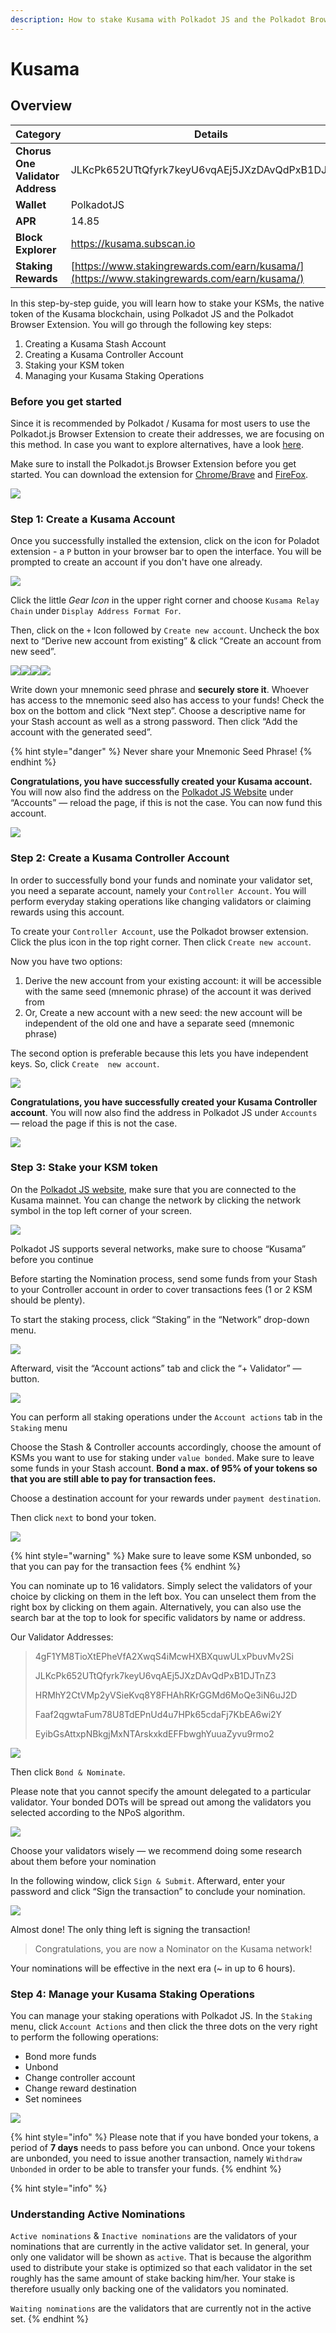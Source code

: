 ```yaml
---
description: How to stake Kusama with Polkadot JS and the Polkadot Browser Extension.
---
```


# Kusama

## Overview

| Category                         | Details                                                                                    |
| -------------------------------- | ------------------------------------------------------------------------------------------ |
| **Chorus One Validator Address** | JLKcPk652UTtQfyrk7keyU6vqAEj5JXzDAvQdPxB1DJTnZ3                                            |
| **Wallet**                       | PolkadotJS                                                                                 |
| **APR**                          | 14.85                                                                                      |
| **Block Explorer**               | https://kusama.subscan.io                                                                  |
| **Staking Rewards**              | [https://www.stakingrewards.com/earn/kusama/](https://www.stakingrewards.com/earn/kusama/) |

In this step-by-step guide, you will learn how to stake your KSMs, the native token of the Kusama blockchain, using Polkadot JS and the Polkadot Browser Extension. You will go through the following key steps:

1. Creating a Kusama Stash Account
2. Creating a Kusama Controller Account
3. Staking your KSM token
4. Managing your Kusama Staking Operations

### Before you get started <a href="#1cef" id="1cef"></a>

Since it is recommended by Polkadot / Kusama for most users to use the Polkadot.js Browser Extension to create their addresses, we are focusing on this method. In case you want to explore alternatives, have a look [here](https://wiki.polkadot.network/docs/en/learn-account-generation#polkadotjs-browser-plugin).

Make sure to install the Polkadot.js Browser Extension before you get started. You can download the extension for [Chrome/Brave](https://chrome.google.com/webstore/detail/polkadot%7Bjs%7D-extension/mopnmbcafieddcagagdcbnhejhlodfdd?hl=en) and [FireFox](https://addons.mozilla.org/en-US/firefox/addon/polkadot-js-extension/).

![](<../.gitbook/assets/image (70) (1) (1) (1) (1) (1).png>)

### Step 1: Create a Kusama Account <a href="#1e2f" id="1e2f"></a>

Once you successfully installed the extension, click on the icon for Poladot extension - a `P` button in your browser bar to open the interface. You will be prompted to create an account if you don't have one already.

![](<../.gitbook/assets/image (61) (1) (1) (1) (1) (1) (1).png>)

Click the little _Gear Icon_ in the upper right corner and choose `Kusama Relay Chain` under `Display Address Format For`.&#x20;

Then, click on the `+` Icon followed by `Create new account`. Uncheck the box next to “Derive new account from existing” & click “Create an account from new seed”.

![](<../.gitbook/assets/image (49) (1) (1) (1).png>)![](<../.gitbook/assets/image (60) (1) (1) (1) (1) (1).png>)![](<../.gitbook/assets/image (65) (1) (1) (1) (1) (1) (1) (1).png>)![](<../.gitbook/assets/image (75) (1) (1) (1) (1).png>)

Write down your mnemonic seed phrase and **securely store it**. Whoever has access to the mnemonic seed also has access to your funds! Check the box on the bottom and click “Next step”. Choose a descriptive name for your Stash account as well as a strong password. Then click “Add the account with the generated seed”.

{% hint style="danger" %}
Never share your Mnemonic Seed Phrase!
{% endhint %}

**Congratulations, you have successfully created your Kusama account.** You will now also find the address on the [Polkadot JS Website](https://polkadot.js.org/apps/#/accounts) under “Accounts” — reload the page, if this is not the case. You can now fund this account.

![](<../.gitbook/assets/image (63) (1).png>)

### Step 2: Create a Kusama Controller Account <a href="#c2b1" id="c2b1"></a>

In order to successfully bond your funds and nominate your validator set, you need a separate account, namely your `Controller Account`. You will perform everyday staking operations like changing validators or claiming rewards using this account.

To create your `Controller Account`, use the Polkadot browser extension. Click the plus icon in the top right corner. Then click `Create new account`.

Now you have two options:

1. Derive the new account from your existing account: it will be accessible with the same seed (mnemonic phrase) of the account it was derived from
2. Or, Create a new account with a new seed: the new account will be independent of the old one and have a separate seed (mnemonic phrase)

The second option is preferable because this lets you have independent keys. So, click `Create  new account`.

![](<../.gitbook/assets/image (57).png>)

**Congratulations, you have successfully created your Kusama Controller account**. You will now also find the address in Polkadot JS under `Accounts` — reload the page if this is not the case.

![](<../.gitbook/assets/image (95) (1) (1) (1).png>)

### **Step 3: Stake your KSM token** <a href="#ead8" id="ead8"></a>

On the [Polkadot JS website](https://polkadot.js.org/apps/#/explorer), make sure that you are connected to the Kusama mainnet. You can change the network by clicking the network symbol in the top left corner of your screen.

![](https://miro.medium.com/max/1400/1\*SzMXa91i1S5K\_CK9QDNMyA.png)

Polkadot JS supports several networks, make sure to choose “Kusama” before you continue

Before starting the Nomination process, send some funds from your Stash to your Controller account in order to cover transactions fees (1 or 2 KSM should be plenty).

To start the staking process, click “Staking” in the “Network” drop-down menu.&#x20;

![](<../.gitbook/assets/image (107) (1).png>)

Afterward, visit the “Account actions” tab and click the “+ Validator” — button.

![](https://miro.medium.com/max/1400/1\*VdCI\_Q6ZQcQrsV5zltdcQA.png)

You can perform all staking operations under the `Account actions` tab in the `Staking` menu

Choose the Stash & Controller accounts accordingly, choose the amount of KSMs you want to use for staking under `value bonded`. Make sure to leave some funds in your Stash account. **Bond a max. of 95% of your tokens so that you are still able to pay for transaction fees.**

Choose a destination account for your rewards under `payment destination`.

Then click `next` to bond your token.

![](https://miro.medium.com/max/1400/1\*B-4sd8gbUoMLaX1cf5UIAQ.png)

{% hint style="warning" %}
Make sure to leave some KSM unbonded, so that you can pay for the transaction fees
{% endhint %}

You can nominate up to 16 validators. Simply select the validators of your choice by clicking on them in the left box. You can unselect them from the right box by clicking on them again. Alternatively, you can also use the search bar at the top to look for specific validators by name or address.

Our Validator Addresses:

> 4gF1YM8TioXtEPheVfA2XwqS4iMcwHXBXquwULxPbuvMv2Si
>
> JLKcPk652UTtQfyrk7keyU6vqAEj5JXzDAvQdPxB1DJTnZ3
>
> HRMhY2CtVMp2yVSieKvq8Y8FHAhRKrGGMd6MoQe3iN6uJ2D
>
> Faaf2qgwtaFum78U8TdEPnUd4u7HPk65cdaFj7KbEA6wi2Y
>
> EyibGsAttxpNBkgjMxNTArskxkdEFFbwghYuuaZyvu9rmo2

![](<../.gitbook/assets/image (67) (1) (1).png>)

Then click `Bond & Nominate`.

Please note that you cannot specify the amount delegated to a particular validator. Your bonded DOTs will be spread out among the validators you selected according to the NPoS algorithm.

![](<../.gitbook/assets/image (59) (1) (1) (1).png>)

Choose your validators wisely — we recommend doing some research about them before your nomination

In the following window, click `Sign & Submit`. Afterward, enter your password and click “Sign the transaction” to conclude your nomination.

![](https://miro.medium.com/max/1400/1\*myRd-LyNGy1NDeSvG1I7GQ.png)

Almost done! The only thing left is signing the transaction!

> Congratulations, you are now a Nominator on the Kusama network!

Your nominations will be effective in the next era (\~ in up to 6 hours).

### Step 4: Manage your Kusama Staking Operations <a href="#e734" id="e734"></a>

You can manage your staking operations with Polkadot JS. In the `Staking` menu, click `Account Actions` and then click the three dots on the very right to perform the following operations:

* Bond more funds
* Unbond
* Change controller account
* Change reward destination
* Set nominees

![](https://miro.medium.com/max/1400/1\*etNnnqzR2qMByWADTjf7Mw.png)

{% hint style="info" %}
Please note that if you have bonded your tokens, a period of **7 days** needs to pass before you can unbond. Once your tokens are unbonded, you need to issue another transaction, namely `Withdraw Unbonded` in order to be able to transfer your funds.
{% endhint %}

{% hint style="info" %}
### Understanding Active Nominations <a href="#b82e" id="b82e"></a>

`Active nominations` & `Inactive nominations` are the validators of your nominations that are currently in the active validator set. In general, your only one validator will be shown as `active`. That is because the algorithm used to distribute your stake is optimized so that each validator in the set roughly has the same amount of stake backing him/her. Your stake is therefore usually only backing one of the validators you nominated.

`Waiting nominations` are the validators that are currently not in the active set.
{% endhint %}





